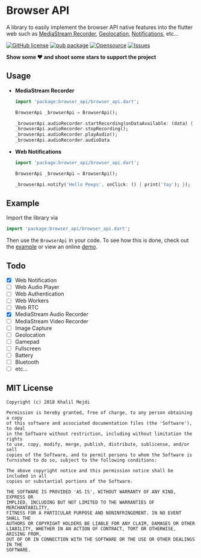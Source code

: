 # Browser API

A library to easily implement the browser API native features into the flutter web such as [MediaStream Recorder](https://developer.mozilla.org/en-US/docs/Web/API/MediaRecorder), [Geolocation](https://developer.mozilla.org/en-US/docs/Web/API/Geolocation_API), [Notifications](https://developer.mozilla.org/en-US/docs/Web/API/notification), etc...

[![GitHub license](https://img.shields.io/badge/license-MIT-blue.svg?style=flat-square)](https://github.com/Bujupah/browser_api/blob/master/LICENSE)
[![pub package](https://img.shields.io/pub/v/browser_api.svg?style=flat-square)](https://pub.dartlang.org/packages/browser_api) 
[![Opensource](https://img.shields.io/static/v1?style=flat-square&label=opensource&message=❤&color=yellow)](https://github.com/bujupah/browser_api)
[![Issues](https://img.shields.io/github/issues-raw/bujupah/browser_api?color=red&logo=github&style=flat-square)](https://github.com/Bujupah/browser_api/issues)

**Show some ❤️ and shoot some stars to support the project**
## Usage

* **MediaStream Recorder**
    ```dart
    import 'package:browser_api/browser_api.dart';

    BrowserApi _browserApi = BrowserApi();

    _browserApi.audioRecorder.startRecording(onDataAvailable: (data) { });
    _browserApi.audioRecorder.stopRecording();
    _browserApi.audioRecorder.playAudio();
    _browserApi.audioRecorder.audioData
    ```
* **Web Notifications**
    ```dart
    import 'package:browser_api/browser_api.dart';

    BrowserApi _browserApi = BrowserApi();

    _browserApi.notify('Hello Peeps', onClick: () { print('Yay'); });
    ```

## Example
Import the library via

```dart
import 'package:browser_api/browser_api.dart';
```

Then use the `BrowserApi` in your code. To see how this is done,
check out the [example](./example) or view an online [demo](https://bujupah-browserapi.surge.sh/).

## Todo
- [x] Web Notification
- [ ] Web Audio Player
- [ ] Web Authentication
- [ ] Web Workers
- [ ] Web RTC
- [x] MediaStream Audio Recorder
- [ ] MediaStream Video Recorder
- [ ] Image Capture
- [ ] Geolocation
- [ ] Gamepad
- [ ] Fullscreen
- [ ] Battery
- [ ] Bluetooth
- [ ] etc...

## MIT License
```
Copyright (c) 2018 Khalil Mejdi

Permission is hereby granted, free of charge, to any person obtaining a copy
of this software and associated documentation files (the 'Software'), to deal
in the Software without restriction, including without limitation the rights
to use, copy, modify, merge, publish, distribute, sublicense, and/or sell
copies of the Software, and to permit persons to whom the Software is
furnished to do so, subject to the following conditions:

The above copyright notice and this permission notice shall be included in all
copies or substantial portions of the Software.

THE SOFTWARE IS PROVIDED 'AS IS', WITHOUT WARRANTY OF ANY KIND, EXPRESS OR
IMPLIED, INCLUDING BUT NOT LIMITED TO THE WARRANTIES OF MERCHANTABILITY,
FITNESS FOR A PARTICULAR PURPOSE AND NONINFRINGEMENT. IN NO EVENT SHALL THE
AUTHORS OR COPYRIGHT HOLDERS BE LIABLE FOR ANY CLAIM, DAMAGES OR OTHER
LIABILITY, WHETHER IN AN ACTION OF CONTRACT, TORT OR OTHERWISE, ARISING FROM,
OUT OF OR IN CONNECTION WITH THE SOFTWARE OR THE USE OR OTHER DEALINGS IN THE
SOFTWARE.
```